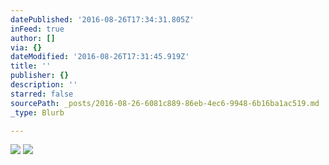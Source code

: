 ```yaml
---
datePublished: '2016-08-26T17:34:31.805Z'
inFeed: true
author: []
via: {}
dateModified: '2016-08-26T17:31:45.919Z'
title: ''
publisher: {}
description: ''
starred: false
sourcePath: _posts/2016-08-26-6081c889-86eb-4ec6-9948-6b16ba1ac519.md
_type: Blurb

---
```

![](https://the-grid-user-content.s3-us-west-2.amazonaws.com/b8d72ddb-9c37-46e7-9ddc-196492f442a0.jpg)
![](https://the-grid-user-content.s3-us-west-2.amazonaws.com/aaf4e8f1-9522-44f7-9252-2b156cfaf563.jpg)